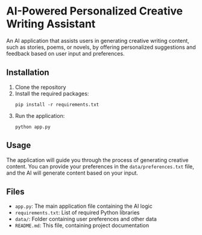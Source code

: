 # AI-Powered Personalized Creative Writing Assistant

An AI application that assists users in generating creative writing content, such as stories, poems, or novels, by offering personalized suggestions and feedback based on user input and preferences.

## Installation

1. Clone the repository
2. Install the required packages:
   ```
   pip install -r requirements.txt
   ```
3. Run the application:
   ```
   python app.py
   ```

## Usage

The application will guide you through the process of generating creative content. You can provide your preferences in the `data/preferences.txt` file, and the AI will generate content based on your input.

## Files

- `app.py`: The main application file containing the AI logic
- `requirements.txt`: List of required Python libraries
- `data/`: Folder containing user preferences and other data
- `README.md`: This file, containing project documentation